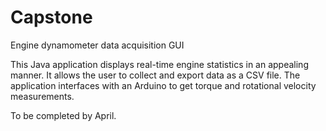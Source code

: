 # Capstone
Engine dynamometer data acquisition GUI

This Java application displays real-time engine statistics in an appealing manner. It allows the user to collect and export data as a CSV file. The application interfaces with an Arduino to get torque and rotational velocity measurements.

To be completed by April.
